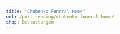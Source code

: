 ```yaml
---
title: "Chubenko Funeral Home"
url: /port-reading/chubenko-funeral-home/
shop: Bestattungen
---
```


